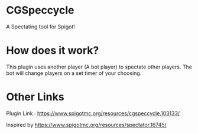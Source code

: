 # CGSpeccycle

A Spectating tool for Spigot!

# How does it work?

This plugin uses another player (A bot player) to spectate other players. The bot will change players on a set timer of your choosing. 


# Other Links
Plugin Link : https://www.spigotmc.org/resources/cgspeccycle.103133/

Inspired by https://www.spigotmc.org/resources/spectator.16745/

